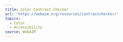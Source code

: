 ```yaml
---
title: Color Contrast Checker
url: 'https://webaim.org/resources/contrastchecker/'
topics:
  - Color
  - Accessibility
source: WebAIM
---
```


